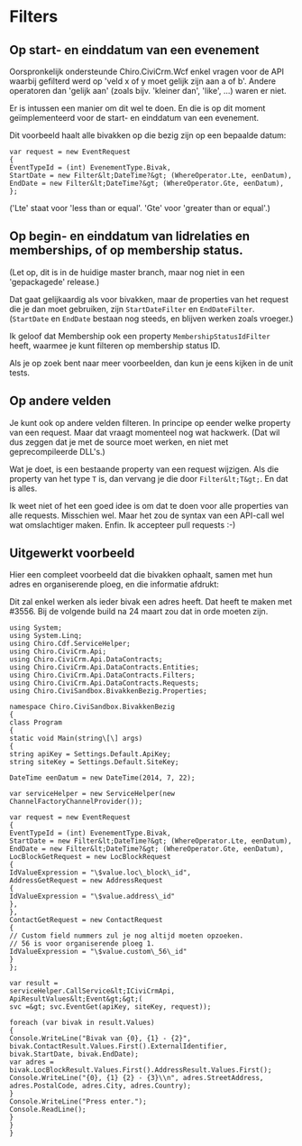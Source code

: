 Filters
=======

Op start- en einddatum van een evenement
----------------------------------------

Oorspronkelijk ondersteunde Chiro.CiviCrm.Wcf enkel vragen voor de API
waarbij gefilterd werd op 'veld x of y moet gelijk zijn aan a of b'.
Andere operatoren dan 'gelijk aan' (zoals bijv. 'kleiner dan', 'like',
...) waren er niet.

Er is intussen een manier om dit wel te doen. En die is op dit moment
geïmplementeerd voor de start- en einddatum van een evenement.

Dit voorbeeld haalt alle bivakken op die bezig zijn op een bepaalde
datum:

```
var request = new EventRequest
{
EventTypeId = (int) EvenementType.Bivak,
StartDate = new Filter&lt;DateTime?&gt; (WhereOperator.Lte, eenDatum),
EndDate = new Filter&lt;DateTime?&gt; (WhereOperator.Gte, eenDatum),
};
```

('Lte' staat voor 'less than or equal'. 'Gte' voor 'greater than or
equal'.)

Op begin- en einddatum van lidrelaties en memberships, of op membership status.
-------------------------------------------------------------------------------

(Let op, dit is in de huidige master branch, maar nog niet in een
'gepackagede' release.)

Dat gaat gelijkaardig als voor bivakken, maar de properties van het
request die je dan moet gebruiken, zijn `StartDateFilter` en
`EndDateFilter`. (`StartDate` en `EndDate` bestaan nog steeds, en
blijven werken zoals vroeger.)

Ik geloof dat Membership ook een property `MembershipStatusIdFilter`
heeft, waarmee je kunt filteren op membership status ID.

Als je op zoek bent naar meer voorbeelden, dan kun je eens kijken in de
unit tests.

Op andere velden
----------------

Je kunt ook op andere velden filteren. In principe op eender welke
property van een request. Maar dat vraagt momenteel nog wat hackwerk.
(Dat wil dus zeggen dat je met de source moet werken, en niet met
geprecompileerde DLL's.)

Wat je doet, is een bestaande property van een request wijzigen. Als die
property van het type `T` is, dan vervang je die door `Filter&lt;T&gt;`.
En dat is alles.

Ik weet niet of het een goed idee is om dat te doen voor alle properties
van alle requests. Misschien wel. Maar het zou de syntax van een
API-call wel wat omslachtiger maken. Enfin. Ik accepteer pull requests
:-)

Uitgewerkt voorbeeld
--------------------

Hier een compleet voorbeeld dat die bivakken ophaalt, samen met hun
adres en organiserende ploeg, en die informatie afdrukt:

Dit zal enkel werken als ieder bivak een adres heeft. Dat heeft te maken
met \#3556. Bij de volgende build na 24 maart zou dat in orde moeten
zijn.

```
using System;
using System.Linq;
using Chiro.Cdf.ServiceHelper;
using Chiro.CiviCrm.Api;
using Chiro.CiviCrm.Api.DataContracts;
using Chiro.CiviCrm.Api.DataContracts.Entities;
using Chiro.CiviCrm.Api.DataContracts.Filters;
using Chiro.CiviCrm.Api.DataContracts.Requests;
using Chiro.CiviSandbox.BivakkenBezig.Properties;

namespace Chiro.CiviSandbox.BivakkenBezig
{
class Program
{
static void Main(string\[\] args)
{
string apiKey = Settings.Default.ApiKey;
string siteKey = Settings.Default.SiteKey;

DateTime eenDatum = new DateTime(2014, 7, 22);

var serviceHelper = new ServiceHelper(new
ChannelFactoryChannelProvider());

var request = new EventRequest
{
EventTypeId = (int) EvenementType.Bivak,
StartDate = new Filter&lt;DateTime?&gt; (WhereOperator.Lte, eenDatum),
EndDate = new Filter&lt;DateTime?&gt; (WhereOperator.Gte, eenDatum),
LocBlockGetRequest = new LocBlockRequest
{
IdValueExpression = "\$value.loc\_block\_id",
AddressGetRequest = new AddressRequest
{
IdValueExpression = "\$value.address\_id"
},
},
ContactGetRequest = new ContactRequest
{
// Custom field nummers zul je nog altijd moeten opzoeken.
// 56 is voor organiserende ploeg 1.
IdValueExpression = "\$value.custom\_56\_id"
}
};

var result =
serviceHelper.CallService&lt;ICiviCrmApi,
ApiResultValues&lt;Event&gt;&gt;(
svc =&gt; svc.EventGet(apiKey, siteKey, request));

foreach (var bivak in result.Values)
{
Console.WriteLine("Bivak van {0}, {1} - {2}",
bivak.ContactResult.Values.First().ExternalIdentifier,
bivak.StartDate, bivak.EndDate);
var adres =
bivak.LocBlockResult.Values.First().AddressResult.Values.First();
Console.WriteLine("{0}, {1} {2} - {3}\\n", adres.StreetAddress,
adres.PostalCode, adres.City, adres.Country);
}
Console.WriteLine("Press enter.");
Console.ReadLine();
}
}
}
```
